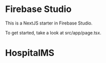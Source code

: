 # Firebase Studio

This is a NextJS starter in Firebase Studio.

To get started, take a look at src/app/page.tsx.
# HospitalMS
